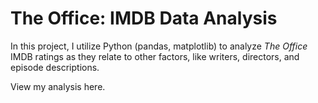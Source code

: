 # The Office: IMDB Data Analysis

In this project, I utilize Python (pandas, matplotlib) to analyze _The Office_ IMDB ratings as they relate to other factors, like writers, directors, and episode descriptions.

View my analysis here.
